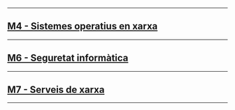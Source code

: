---------------------------------------------
## [M4 - Sistemes operatius en xarxa](M4)
---------------------------------------------
## [M6 - Seguretat informàtica](M6)
---------------------------------------------
## [M7 - Serveis de xarxa](M7)
---------------------------------------------
